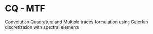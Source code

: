 # CQ - MTF
Convolution Quadrature and Multiple traces formulation using Galerkin discretization with spectral elements


